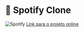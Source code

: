 # :musical_note: Spotify Clone
![Spotify](https://github.com/bernardobfg/spotify/blob/master/imagens/spotify.PNG)
<a href="https://spotify-bernardobfg.vercel.app/">Link para o projeto online</a>
